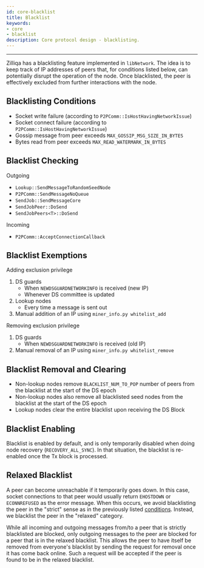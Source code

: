 ```yaml
---
id: core-blacklist
title: Blacklist
keywords: 
- core
- blacklist
description: Core protocol design - blacklisting.
---
```


---
Zilliqa has a blacklisting feature implemented in `libNetwork`. The idea is to keep track of IP addresses of peers that, for conditions listed below, can potentially disrupt the operation of the node. Once blacklisted, the peer is effectively excluded from further interactions with the node.

## Blacklisting Conditions

- Socket write failure (according to `P2PComm::IsHostHavingNetworkIssue`)
- Socket connect failure (according to `P2PComm::IsHostHavingNetworkIssue`)
- Gossip message from peer exceeds `MAX_GOSSIP_MSG_SIZE_IN_BYTES`
- Bytes read from peer exceeds `MAX_READ_WATERMARK_IN_BYTES`

## Blacklist Checking

Outgoing

- `Lookup::SendMessageToRandomSeedNode`
- `P2PComm::SendMessageNoQueue`
- `SendJob::SendMessageCore`
- `SendJobPeer::DoSend`
- `SendJobPeers<T>::DoSend`

Incoming

- `P2PComm::AcceptConnectionCallback`

## Blacklist Exemptions

Adding exclusion privilege

1. DS guards
   - When `NEWDSGUARDNETWORKINFO` is received (new IP)
   - Whenever DS committee is updated
1. Lookup nodes
   - Every time a message is sent out
1. Manual addition of an IP using `miner_info.py whitelist_add`

Removing exclusion privilege

1. DS guards
   - When `NEWDSGUARDNETWORKINFO` is received (old IP)
1. Manual removal of an IP using `miner_info.py whitelist_remove`

## Blacklist Removal and Clearing

- Non-lookup nodes remove `BLACKLIST_NUM_TO_POP` number of peers from the blacklist at the start of the DS epoch
- Non-lookup nodes also remove all blacklisted seed nodes from the blacklist at the start of the DS epoch
- Lookup nodes clear the entire blacklist upon receiving the DS Block

## Blacklist Enabling

Blacklist is enabled by default, and is only temporarily disabled when doing node recovery (`RECOVERY_ALL_SYNC`). In that situation, the blacklist is re-enabled once the Tx block is processed.

## Relaxed Blacklist

A peer can become unreachable if it temporarily goes down. In this case, socket connections to that peer would usually return `EHOSTDOWN` or `ECONNREFUSED` as the error message. When this occurs, we avoid blacklisting the peer in the "strict" sense as in the previously listed [conditions](#blacklisting-conditions). Instead, we blacklist the peer in the "relaxed" category.

While all incoming and outgoing messages from/to a peer that is strictly blacklisted are blocked, only outgoing messages to the peer are blocked for a peer that is in the relaxed blacklist. This allows the peer to have itself be removed from everyone's blacklist by sending the request for removal once it has come back online. Such a request will be accepted if the peer is found to be in the relaxed blacklist.